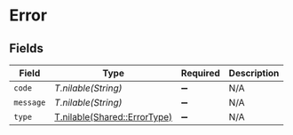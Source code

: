 # Error


## Fields

| Field                                                            | Type                                                             | Required                                                         | Description                                                      |
| ---------------------------------------------------------------- | ---------------------------------------------------------------- | ---------------------------------------------------------------- | ---------------------------------------------------------------- |
| `code`                                                           | *T.nilable(String)*                                              | :heavy_minus_sign:                                               | N/A                                                              |
| `message`                                                        | *T.nilable(String)*                                              | :heavy_minus_sign:                                               | N/A                                                              |
| `type`                                                           | [T.nilable(Shared::ErrorType)](../../models/shared/errortype.md) | :heavy_minus_sign:                                               | N/A                                                              |